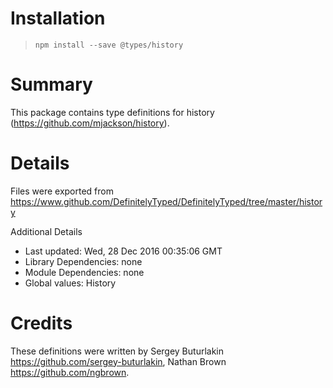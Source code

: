 # Installation
> `npm install --save @types/history`

# Summary
This package contains type definitions for history (https://github.com/mjackson/history).

# Details
Files were exported from https://www.github.com/DefinitelyTyped/DefinitelyTyped/tree/master/history

Additional Details
 * Last updated: Wed, 28 Dec 2016 00:35:06 GMT
 * Library Dependencies: none
 * Module Dependencies: none
 * Global values: History

# Credits
These definitions were written by Sergey Buturlakin <https://github.com/sergey-buturlakin>, Nathan Brown <https://github.com/ngbrown>.
